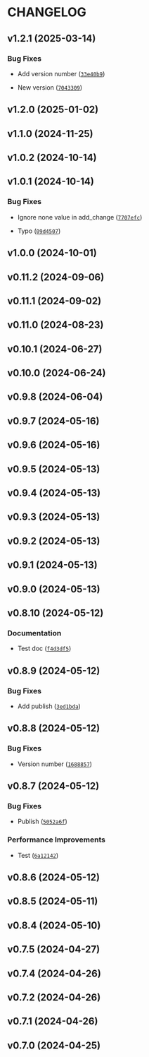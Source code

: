 # CHANGELOG


## v1.2.1 (2025-03-14)

### Bug Fixes

- Add version number
  ([`33e40b9`](https://github.com/Mips2648/jeedom-daemon-py/commit/33e40b964df160bacfb656e7b03b167d51cd253d))

- New version
  ([`7043309`](https://github.com/Mips2648/jeedom-daemon-py/commit/7043309acf4fdc46bbfcc3f604e6cb1063f59504))


## v1.2.0 (2025-01-02)


## v1.1.0 (2024-11-25)


## v1.0.2 (2024-10-14)


## v1.0.1 (2024-10-14)

### Bug Fixes

- Ignore none value in add_change
  ([`7707efc`](https://github.com/Mips2648/jeedom-daemon-py/commit/7707efcba93c570ffb9b084b7b0ab125a1e055f3))

- Typo
  ([`09d4507`](https://github.com/Mips2648/jeedom-daemon-py/commit/09d4507a8dd4a667d840207834f5544df49d00a5))


## v1.0.0 (2024-10-01)


## v0.11.2 (2024-09-06)


## v0.11.1 (2024-09-02)


## v0.11.0 (2024-08-23)


## v0.10.1 (2024-06-27)


## v0.10.0 (2024-06-24)


## v0.9.8 (2024-06-04)


## v0.9.7 (2024-05-16)


## v0.9.6 (2024-05-16)


## v0.9.5 (2024-05-13)


## v0.9.4 (2024-05-13)


## v0.9.3 (2024-05-13)


## v0.9.2 (2024-05-13)


## v0.9.1 (2024-05-13)


## v0.9.0 (2024-05-13)


## v0.8.10 (2024-05-12)

### Documentation

- Test doc
  ([`f4d3df5`](https://github.com/Mips2648/jeedom-daemon-py/commit/f4d3df5ce2f3038b26014525358849f5bab986e1))


## v0.8.9 (2024-05-12)

### Bug Fixes

- Add publish
  ([`3ed1bda`](https://github.com/Mips2648/jeedom-daemon-py/commit/3ed1bda12077afd2fb208ad8e8b43f6233d37140))


## v0.8.8 (2024-05-12)

### Bug Fixes

- Version number
  ([`1688857`](https://github.com/Mips2648/jeedom-daemon-py/commit/1688857ee02d93bca2fd48d71b52f08199fff009))


## v0.8.7 (2024-05-12)

### Bug Fixes

- Publish
  ([`5052a6f`](https://github.com/Mips2648/jeedom-daemon-py/commit/5052a6f05b279297e2ff633e9aa1d55a7dca8b38))

### Performance Improvements

- Test
  ([`6a12142`](https://github.com/Mips2648/jeedom-daemon-py/commit/6a121420e2cef2a2eb30f0930e14df0e7e34b805))


## v0.8.6 (2024-05-12)


## v0.8.5 (2024-05-11)


## v0.8.4 (2024-05-10)


## v0.7.5 (2024-04-27)


## v0.7.4 (2024-04-26)


## v0.7.2 (2024-04-26)


## v0.7.1 (2024-04-26)


## v0.7.0 (2024-04-25)

